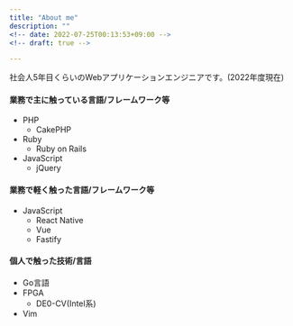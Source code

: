 ```yaml
---
title: "About me"
description: ""
<!-- date: 2022-07-25T00:13:53+09:00 -->
<!-- draft: true -->

---
```


社会人5年目くらいのWebアプリケーションエンジニアです。(2022年度現在)

#### 業務で主に触っている言語/フレームワーク等

- PHP
  - CakePHP
- Ruby
  - Ruby on Rails
- JavaScript
  - jQuery

#### 業務で軽く触った言語/フレームワーク等

- JavaScript
  - React Native
  - Vue
  - Fastify

#### 個人で触った技術/言語

- Go言語
- FPGA
  - DE0-CV(Intel系)
- Vim
